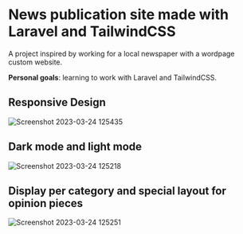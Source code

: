 # News publication site made with Laravel and TailwindCSS

A project inspired by working for a local newspaper with a wordpage custom website.

**Personal goals**: learning to work with Laravel and TailwindCSS.

## Responsive Design

![Screenshot 2023-03-24 125435](https://user-images.githubusercontent.com/21054780/227503377-a8a9e7d1-3277-4f34-aff1-92739a561b35.png)

## Dark mode and light mode

![Screenshot 2023-03-24 125218](https://user-images.githubusercontent.com/21054780/227503410-4c9aa897-1a7c-410a-ad15-ec37ad9e74d7.png)

## Display per category and special layout for opinion pieces

![Screenshot 2023-03-24 125251](https://user-images.githubusercontent.com/21054780/227503558-1569f2ac-ff26-4ad9-b62e-a22b1a5de378.png)
